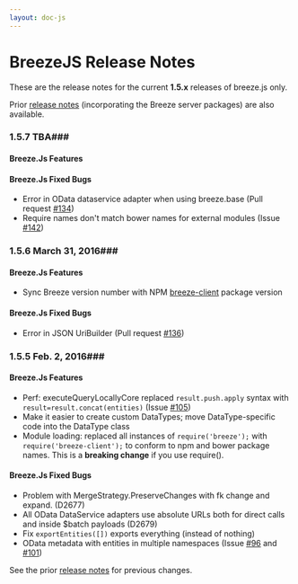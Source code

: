 ```yaml
---
layout: doc-js
---
```

# BreezeJS Release Notes

These are the release notes for the current **1.5.x** releases of breeze.js only.  

Prior [release notes](/doc-main/release-notes) (incorporating the Breeze server packages) are also available.

### <a name="157"></a>1.5.7 <span class="doc-date">TBA</span>###

#### Breeze.Js Features


#### Breeze.Js Fixed Bugs
- Error in OData dataservice adapter when using breeze.base (Pull request [#134](https://github.com/Breeze/breeze.js/pull/134))
- Require names don't match bower names for external modules (Issue [#142](https://github.com/Breeze/breeze.js/issues/142))

### <a name="156"></a>1.5.6 <span class="doc-date">March 31, 2016</span>###

#### Breeze.Js Features
- Sync Breeze version number with NPM [breeze-client](https://www.npmjs.com/package/breeze-client) package version

#### Breeze.Js Fixed Bugs
- Error in JSON UriBuilder (Pull request [#136](https://github.com/Breeze/breeze.js/pull/136))

### <a name="155"></a>1.5.5 <span class="doc-date">Feb. 2, 2016</span>###

#### Breeze.Js Features
- Perf: executeQueryLocallyCore replaced `result.push.apply` syntax with `result=result.concat(entities)` (Issue [#105](https://github.com/Breeze/breeze.js/issues/101))
- Make it easier to create custom DataTypes; move DataType-specific code into the DataType class
- Module loading: replaced all instances of `require('breeze');` with `require('breeze-client');` to conform to npm and bower package names.  This is a **breaking change** if you use require().

#### Breeze.Js Fixed Bugs
- Problem with MergeStrategy.PreserveChanges with fk change and expand. (D2677)
- All OData DataService adapters use absolute URLs both for direct calls and inside $batch payloads (D2679)
- Fix `exportEntities([])` exports everything (instead of nothing)
- OData metadata with entities in multiple namespaces  (Issue [#96](https://github.com/Breeze/breeze.js/issues/96) and [#101](https://github.com/Breeze/breeze.js/issues/101))

See the prior [release notes](/doc-main/release-notes) for previous changes.